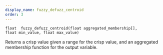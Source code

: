 ```yaml
---
display_name: fuzzy_defuzz_centroid
order: 3
---
```

`float  fuzzy_defuzz_centroid(float aggregated_membership[], float min_value, float max_value)`

Returns a crisp value given a range for the crisp value, and an aggregated membership function for the output variable.
